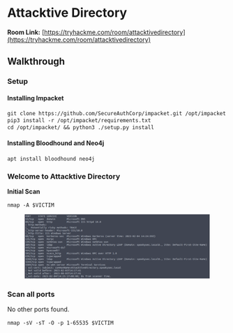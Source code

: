 # Attacktive Directory

**Room Link:** [https://tryhackme.com/room/attacktivedirectory](https://tryhackme.com/room/attacktivedirectory)



## Walkthrough

### Setup

#### Installing Impacket

```
git clone https://github.com/SecureAuthCorp/impacket.git /opt/impacket
pip3 install -r /opt/impacket/requirements.txt
cd /opt/impacket/ && python3 ./setup.py install
```

#### Installing Bloodhound and Neo4j

```
apt install bloodhound neo4j
```

### Welcome to Attacktive Directory

**Initial Scan**

```
nmap -A $VICTIM
```

<figure><img src="../../.gitbook/assets/image.png" alt=""><figcaption></figcaption></figure>

### Scan all ports

No other ports found.

```
nmap -sV -sT -O -p 1-65535 $VICTIM
```

